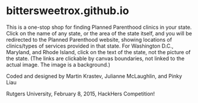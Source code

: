 # bittersweetrox.github.io

This is a one-stop shop for finding Planned Parenthood clinics in your state. Click on the name of any state, or the area of the state itself, and you will be redirected to the Planned Parenthood website, showing locations of clinics/types of services provided in that state. For Washington D.C., Maryland, and Rhode Island, click on the text of the state, not the picture of the state. (The links are clickable by canvas boundaries, not linked to the actual image. The image is a background.)

Coded and designed by Martin Krastev, Julianne McLaughlin, and Pinky Liau


Rutgers University, February 8, 2015, HackHers Competition! 
